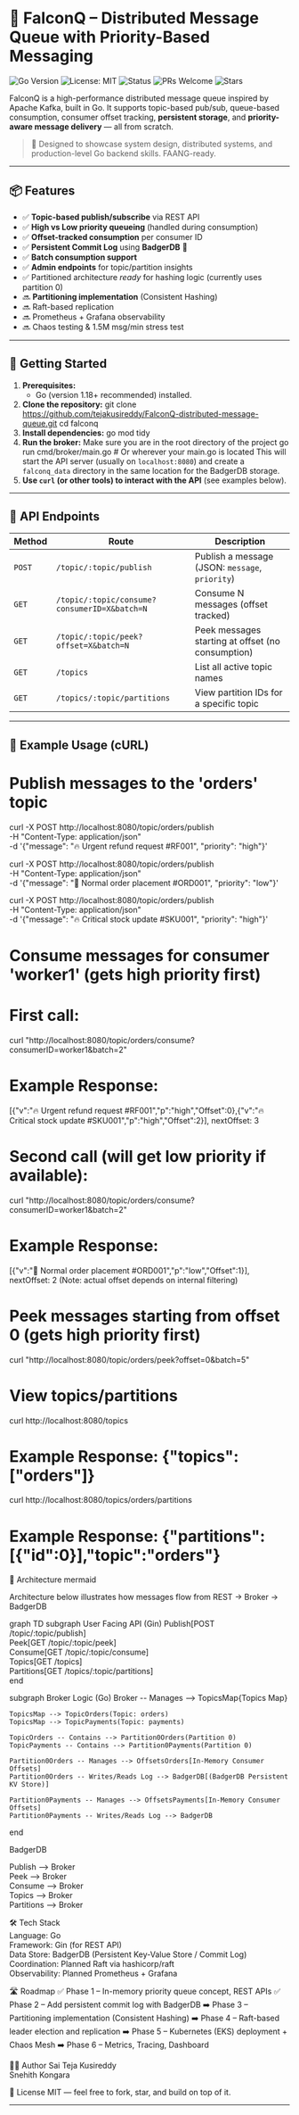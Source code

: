 # 🦅 FalconQ – Distributed Message Queue with Priority-Based Messaging

![Go Version](https://img.shields.io/badge/Go-1.18+-brightgreen?logo=go)
![License: MIT](https://img.shields.io/badge/License-MIT-yellow.svg)
![Status](https://img.shields.io/badge/Project-Active-brightgreen)
![PRs Welcome](https://img.shields.io/badge/PRs-welcome-blue.svg)
![Stars](https://img.shields.io/github/stars/tejakusireddy/FalconQ-distributed-message-queue?style=social)


FalconQ is a high-performance distributed message queue inspired by Apache Kafka, built in Go. It supports topic-based pub/sub, queue-based consumption, consumer offset tracking, **persistent storage**, and **priority-aware message delivery** — all from scratch.

> 🚀 Designed to showcase system design, distributed systems, and production-level Go backend skills. FAANG-ready.

---

## 📦 Features

- ✅ **Topic-based publish/subscribe** via REST API
- ✅ **High vs Low priority queueing** (handled during consumption)
- ✅ **Offset-tracked consumption** per consumer ID
- ✅ **Persistent Commit Log** using **BadgerDB** 💾
- ✅ **Batch consumption support**
- ✅ **Admin endpoints** for topic/partition insights
- ✅ Partitioned architecture *ready* for hashing logic (currently uses partition 0)
- 🔜 **Partitioning implementation** (Consistent Hashing)
- 🔜 Raft-based replication
- 🔜 Prometheus + Grafana observability
- 🔜 Chaos testing & 1.5M msg/min stress test

---

## 🚀 Getting Started

1.  **Prerequisites:**
    *   Go (version 1.18+ recommended) installed.
2.  **Clone the repository:**
    git clone https://github.com/tejakusireddy/FalconQ-distributed-message-queue.git
    cd falconq
3.  **Install dependencies:**
    go mod tidy
4.  **Run the broker:**
    Make sure you are in the root directory of the project
    go run cmd/broker/main.go # Or wherever your main.go is located
    This will start the API server (usually on `localhost:8080`) and create a `falconq_data` directory in the same location for the BadgerDB storage.
5.  **Use `curl` (or other tools) to interact with the API** (see examples below).

---

## 🚦 API Endpoints

| Method | Route                                       | Description                                     |
|--------|---------------------------------------------|-------------------------------------------------|
| `POST` | `/topic/:topic/publish`                     | Publish a message (JSON: `message`, `priority`) |
| `GET`  | `/topic/:topic/consume?consumerID=X&batch=N`| Consume N messages (offset tracked)             |
| `GET`  | `/topic/:topic/peek?offset=X&batch=N`       | Peek messages starting at offset (no consumption) |
| `GET`  | `/topics`                                   | List all active topic names                     |
| `GET`  | `/topics/:topic/partitions`                 | View partition IDs for a specific topic         |
---

## 🧪 Example Usage (cURL)

# Publish messages to the 'orders' topic
curl -X POST http://localhost:8080/topic/orders/publish \
  -H "Content-Type: application/json" \
  -d '{"message": "🔥 Urgent refund request #RF001", "priority": "high"}'

curl -X POST http://localhost:8080/topic/orders/publish \
  -H "Content-Type: application/json" \
  -d '{"message": "🧊 Normal order placement #ORD001", "priority": "low"}'

curl -X POST http://localhost:8080/topic/orders/publish \
  -H "Content-Type: application/json" \
  -d '{"message": "🔥 Critical stock update #SKU001", "priority": "high"}'

# Consume messages for consumer 'worker1' (gets high priority first)
# First call:
curl "http://localhost:8080/topic/orders/consume?consumerID=worker1&batch=2"
# Example Response: 
[{"v":"🔥 Urgent refund request #RF001","p":"high","Offset":0},{"v":"🔥 Critical stock update #SKU001","p":"high","Offset":2}], nextOffset: 3

# Second call (will get low priority if available):
curl "http://localhost:8080/topic/orders/consume?consumerID=worker1&batch=2"
# Example Response: 
[{"v":"🧊 Normal order placement #ORD001","p":"low","Offset":1}], nextOffset: 2 (Note: actual offset depends on internal filtering)


# Peek messages starting from offset 0 (gets high priority first)
curl "http://localhost:8080/topic/orders/peek?offset=0&batch=5"

# View topics/partitions
curl http://localhost:8080/topics
# Example Response: {"topics":["orders"]}

curl http://localhost:8080/topics/orders/partitions
# Example Response: {"partitions":[{"id":0}],"topic":"orders"}



🧠 Architecture mermaid

Architecture below illustrates how messages flow from REST → Broker → BadgerDB

graph TD
  subgraph User Facing API (Gin)
    Publish[POST /topic/:topic/publish]  
    Peek[GET /topic/:topic/peek]  
    Consume[GET /topic/:topic/consume]  
    Topics[GET /topics]  
    Partitions[GET /topics/:topic/partitions]  
  end

  subgraph Broker Logic (Go)
    Broker -- Manages --> TopicsMap{Topics Map}

    TopicsMap --> TopicOrders(Topic: orders)
    TopicsMap --> TopicPayments(Topic: payments)

    TopicOrders -- Contains --> Partition0Orders(Partition 0)
    TopicPayments -- Contains --> Partition0Payments(Partition 0)

    Partition0Orders -- Manages --> OffsetsOrders[In-Memory Consumer Offsets]
    Partition0Orders -- Writes/Reads Log --> BadgerDB[(BadgerDB Persistent KV Store)]

    Partition0Payments -- Manages --> OffsetsPayments[In-Memory Consumer Offsets]
    Partition0Payments -- Writes/Reads Log --> BadgerDB
  end

   BadgerDB 

  Publish --> Broker  
  Peek --> Broker  
  Consume --> Broker  
  Topics --> Broker  
  Partitions --> Broker  


🛠️ Tech Stack  
Language: Go  
Framework: Gin (for REST API)  
Data Store: BadgerDB (Persistent Key-Value Store / Commit Log)  
Coordination: Planned Raft via hashicorp/raft  
Observability: Planned Prometheus + Grafana  


🛣️ Roadmap
✅ Phase 1 – In-memory priority queue concept, REST APIs
✅ Phase 2 – Add persistent commit log with BadgerDB
➡️ Phase 3 – Partitioning implementation (Consistent Hashing)
➡️ Phase 4 – Raft-based leader election and replication
➡️ Phase 5 – Kubernetes (EKS) deployment + Chaos Mesh
➡️ Phase 6 – Metrics, Tracing, Dashboard


👨‍💻 Author
  Sai Teja Kusireddy  
  Snehith Kongara


🏁 License
MIT — feel free to fork, star, and build on top of it.


---







